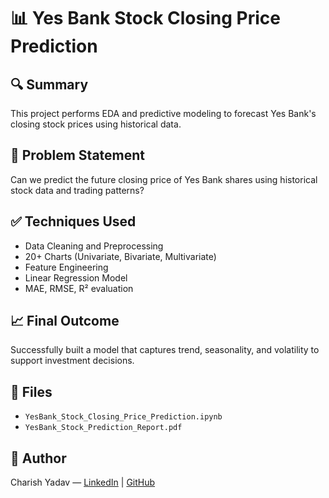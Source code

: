 # 📊 Yes Bank Stock Closing Price Prediction

## 🔍 Summary
This project performs EDA and predictive modeling to forecast Yes Bank's closing stock prices using historical data.

## 📌 Problem Statement
Can we predict the future closing price of Yes Bank shares using historical stock data and trading patterns?

## ✅ Techniques Used
- Data Cleaning and Preprocessing
- 20+ Charts (Univariate, Bivariate, Multivariate)
- Feature Engineering
- Linear Regression Model
- MAE, RMSE, R² evaluation

## 📈 Final Outcome
Successfully built a model that captures trend, seasonality, and volatility to support investment decisions.

## 📁 Files
- `YesBank_Stock_Closing_Price_Prediction.ipynb`
- `YesBank_Stock_Prediction_Report.pdf`

## 🔗 Author
Charish Yadav — [LinkedIn](#) | [GitHub](https://github.com/charish68/yesbank-stock-price-prediction)

